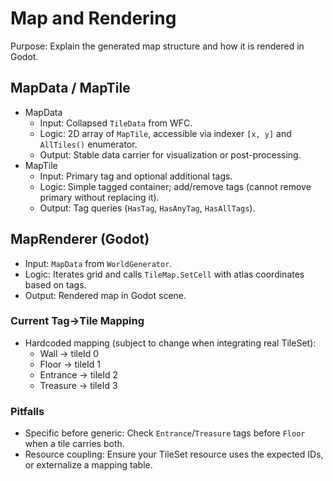 # Map and Rendering

Purpose: Explain the generated map structure and how it is rendered in Godot.

## MapData / MapTile

- MapData
  - Input: Collapsed `TileData` from WFC.
  - Logic: 2D array of `MapTile`, accessible via indexer `[x, y]` and `AllTiles()` enumerator.
  - Output: Stable data carrier for visualization or post-processing.
- MapTile
  - Input: Primary tag and optional additional tags.
  - Logic: Simple tagged container; add/remove tags (cannot remove primary without replacing it).
  - Output: Tag queries (`HasTag`, `HasAnyTag`, `HasAllTags`).

## MapRenderer (Godot)

- Input: `MapData` from `WorldGenerator`.
- Logic: Iterates grid and calls `TileMap.SetCell` with atlas coordinates based on tags.
- Output: Rendered map in Godot scene.

### Current Tag→Tile Mapping

- Hardcoded mapping (subject to change when integrating real TileSet):
  - Wall → tileId 0
  - Floor → tileId 1
  - Entrance → tileId 2
  - Treasure → tileId 3

### Pitfalls

- Specific before generic: Check `Entrance`/`Treasure` tags before `Floor` when a tile carries both.
- Resource coupling: Ensure your TileSet resource uses the expected IDs, or externalize a mapping table.

